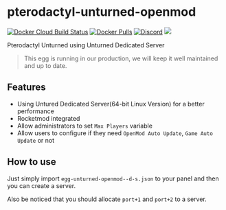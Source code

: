 # pterodactyl-unturned-openmod
[![Docker Cloud Build Status](https://img.shields.io/docker/cloud/build/michaelcrow/pterodactyl-unturned-openmod.svg?style=flat)](https://hub.docker.com/r/michaelcrow/pterodactyl-unturned-openmod)
[![Docker Pulls](https://img.shields.io/docker/pulls/restoremonarchy/pterodactyl-unturned-openmod.svg?style=flat)](https://hub.docker.com/r/hcgcloud/pterodactyl-unturned)
[![Discord](https://img.shields.io/discord/666327627124047872)](https://discord.gg/7Xrqx2T)
![](https://img.shields.io/badge/status-prod-informational)

Pterodactyl Unturned using Unturned Dedicated Server

> This egg is running in our production, we will keep it well maintained and up to date.
## Features
- Using Untured Dedicated Server(64-bit Linux Version) for a better performance
- Rocketmod integrated
- Allow administrators to set `Max Players` variable
- Allow users to configure if they need `OpenMod Auto Update`, `Game Auto Update` or not

## How to use
Just simply import `egg-unturned-openmod--d-s.json` to your panel and then you can create a server.

Also be noticed that you should allocate `port+1` and `port+2` to a server.
